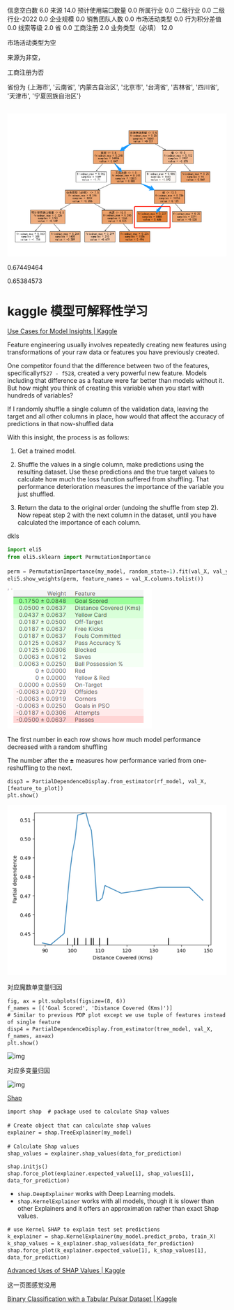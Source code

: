 信息空白数         6.0
来源           14.0
预计使用端口数量      0.0
所属行业          0.0
二级行业          0.0
二级行业-2022     0.0
企业规模          0.0
销售团队人数        0.0
市场活动类型        0.0
行为积分差值        0.0
线索等级          2.0
省             0.0
工商注册          2.0
业务类型（必填）     12.0





市场活动类型为空

来源为非空，

工商注册为否

省份为 {上海市', '云南省', '内蒙古自治区', '北京市', '台湾省', '吉林省', '四川省', '天津市', '宁夏回族自治区'}

​     ![1685947968011](image/1685947968011.png)

0.67449464

0.65384573

# kaggle 模型可解释性学习

 [Use Cases for Model Insights | Kaggle](https://www.kaggle.com/code/dansbecker/use-cases-for-model-insights) 



Feature engineering  usually involves repeatedly creating new features using transformations of your raw data or features you have previously created.

 

 One competitor found that the difference between two of the features, specifically`f527 - f528`, created a very powerful new feature. Models including that difference as a feature were far better than models without it. But how might you think of creating this variable when you start with hundreds of variables? 



 If I randomly shuffle a single column of the validation data, leaving the target and all other columns in place, how would that affect the accuracy of predictions in that now-shuffled data 



With this insight, the process is as follows:

1. Get a trained model.

2. Shuffle the values in a single column, make predictions using the resulting dataset. Use these predictions and the true target values to calculate how much the loss function suffered from shuffling. That performance deterioration measures the importance of the variable you just shuffled.

3. Return the data to the original order (undoing the shuffle from step 2). Now repeat step 2 with the next column in the dataset, until you have calculated the importance of each column.

dkls 

```python
import eli5
from eli5.sklearn import PermutationImportance

perm = PermutationImportance(my_model, random_state=1).fit(val_X, val_y)
eli5.show_weights(perm, feature_names = val_X.columns.tolist())
```



![1686300095863](image/1686300095863.png)

 The first number in each row shows how much model performance decreased with a random shuffling 

 The number after the **±** measures how performance varied from one-reshuffling to the next. 



```
disp3 = PartialDependenceDisplay.from_estimator(rf_model, val_X, [feature_to_plot])
plt.show()
```



![1686301576261](image/1686301576261.png)

对应魔数单变量归因

```
fig, ax = plt.subplots(figsize=(8, 6))
f_names = [('Goal Scored', 'Distance Covered (Kms)')]
# Similar to previous PDP plot except we use tuple of features instead of single feature
disp4 = PartialDependenceDisplay.from_estimator(tree_model, val_X, f_names, ax=ax)
plt.show()
```

 ![img](https://www.kaggleusercontent.com/kf/126573587/eyJhbGciOiJkaXIiLCJlbmMiOiJBMTI4Q0JDLUhTMjU2In0..X8LGbh2ow_lcl1qrjdEkrw.6ecLj9aUjEgPTRkrJNTAr0wpIuBsgeYWnFafNzgUELZamfHBOnc9h3P4ght-HMjUO30B_uNxiT-qPbeQ5Aj-59ppVwzN6DfJA7uoRhyzySI9YE3Jo71Zr_YsWTBKBG6dap7vkqISOjqNKOKm0NFhZHFRAfAHeSwHz_4dvuAftfy8h6mZLnXr9Iiy7ndc6XJluhDJ4RlCr13eKPz1fulAx5c5oRPaUwwotsjnp6oTBuMfnEFwfhfs9gRtzg3tiwRAtU8C2IKKeX51BCxZNQncHGN6yHq0s7gRmycPGSRaZ8r0nC8yB0VKN25zpHQSu9W86Yc4uQI7q16cY0JhvD-uRIqbgimP8W1yOzXJ_wt-eiHyw7xW7Kce9ysITa7BCxPyGdKYHnyQSmYw7nYzIS9ZVlzLMGswxl6piFTilgu6_9I7VefBiiLzextcxes1qJdenLMQhGdbUzrebk0rKhWwop8TpFFCAy2AtTlWAGOfIkeyWYxPM_8Kynm4uVFyQIB8iIsJEYKtfPWo52WNxQ5N0gw9XSTnEPwvDdGpfxNGCG36CiQeV8Ey44N8AzPuQtjqrLTEUfveFHUI9FD9sHp8eMSTmctX4gonKGm02MghCJeYK1Bl0XJ4nDKLnQz86HMwQ_DoScqfqa9hXho-8X_eQg.PZ89cwSGUwnn9jBTeSzZZw/__results___files/__results___12_0.png)

 对应多变量归因



![img](https://storage.googleapis.com/kaggle-media/learn/images/JVD2U7k.png)

  [Shap](https://github.com/slundberg/shap) 

```
import shap  # package used to calculate Shap values

# Create object that can calculate shap values
explainer = shap.TreeExplainer(my_model)

# Calculate Shap values
shap_values = explainer.shap_values(data_for_prediction)
```

```
shap.initjs()
shap.force_plot(explainer.expected_value[1], shap_values[1], data_for_prediction)
```

- `shap.DeepExplainer` works with Deep Learning models.
- `shap.KernelExplainer` works with all models, though it is slower than other Explainers and it offers an approximation rather than exact Shap values.

```
# use Kernel SHAP to explain test set predictions
k_explainer = shap.KernelExplainer(my_model.predict_proba, train_X)
k_shap_values = k_explainer.shap_values(data_for_prediction)
shap.force_plot(k_explainer.expected_value[1], k_shap_values[1], data_for_prediction)
```

 [Advanced Uses of SHAP Values | Kaggle](https://www.kaggle.com/code/dansbecker/advanced-uses-of-shap-values) 

这一页图感觉没用

 [Binary Classification with a Tabular Pulsar Dataset | Kaggle](https://www.kaggle.com/competitions/playground-series-s3e10/discussion/396345) 